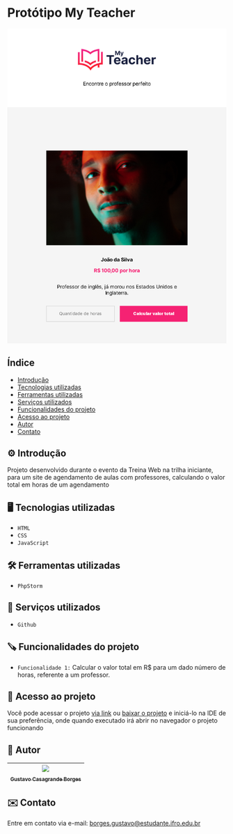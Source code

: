 # Protótipo My Teacher 
![image.png](.github/preview.png
)

## Índice
* [Introdução](#%EF%B8%8F-introdução)
* [Tecnologias utilizadas](#%EF%B8%8F-tecnologias-utilizadas)
* [Ferramentas utilizadas](#%EF%B8%8F-ferramentas-utilizadas)
* [Serviços utilizados](#-serviços-utilizados)
* [Funcionalidades do projeto](#-funcionalidades-do-projeto)
* [Acesso ao projeto](#-acesso-ao-projeto)
* [Autor](#-autor)
* [Contato](#%EF%B8%8F-contato)

## ⚙️ Introdução 

Projeto desenvolvido durante o evento da Treina Web na trilha iniciante, para um site de agendamento de aulas com professores, calculando o valor total em horas de um agendamento

## 🖥️ Tecnologias utilizadas

- ``HTML``
- ``CSS``
- ``JavaScript``

## 🛠️ Ferramentas utilizadas

- ``PhpStorm``

## 🧰 Serviços utilizados

- ``Github``

## 🪚 Funcionalidades do projeto

- ``Funcionalidade 1:`` Calcular o valor total em R$ para um dado número de horas, referente a um professor.

## 📂 Acesso ao projeto

Você pode acessar o projeto [via link](https://gustavotht21.github.io/prototipo-my-teacher) ou [baixar o projeto](https://github.com/gustavotht21/prototipo-my-teacher/archive/refs/heads/main.zip) e iniciá-lo na IDE de sua preferência, onde quando executado irá abrir no navegador o projeto funcionando

## 👤 Autor

| [<img src="https://github.com/gustavotht21.png" width=115><br><sub>Gustavo Casagrande Borges</sub>](https://github.com/gustavotht21) |  
| :---: | 

## ✉️ Contato

Entre em contato via e-mail: borges.gustavo@estudante.ifro.edu.br
